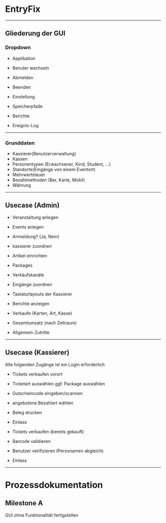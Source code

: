 # EntryFix 

___ 

## Gliederung der GUI

### Dropdown
- Applikation
 - Benuter wechseln
 - Abmelden
 - Beenden

- Einstellung
 - Speicherpfade

- Berichte
 - Ereignis-Log

___ 

### Grunddaten
- Kassierer(Benutzerverwaltung)
- Kassen
- Personentypen (Erwachsener, Kind, Student, ...)
- Standorte(Eingänge von einem Eventort)
- Mehrwertsteuer 
- Bezahlmethoden (Bar, Karte, Mobil)
- Währung

___

## Usecase (Admin)
- Veranstaltung anlegen
 - Events anlegen
  - Anmeldung? (Ja, Nein)
  - kassierer zuordnen
  - Artikel einrichten
   - Packages
  - Verkäufskanäle
  - Eingänge zuordnen 
  - Tastaturlayouts der Kassierer

- Berichte anzeigen
 - Verkaufe (Karten, Art, Kasse)
 - Gesamtumsatz (nach Zeitraum)
 - Allgemein-Zutritte
 
 ___ 

## Usecase (Kassierer)

Alle folgenden Zugänge ist ein Login erforderlich

- Tickets verkaufen vorort  
 - Ticketart auswählen ggf. Package auswählen 
 - Gutscheincode eingeben/scannen 
 - angebotene Bezahlart wählen 
 - Beleg drucken
 - Einlass 

- Tickets verkaufen (bereits gekauft)
 - Barcode validieren 
 - Benutzer verifizieren (Personamen abgleich)
 - Einlass 


___ 

# Prozessdokumentation

## Milestone A
GUI ohne Funktionalität fertigstellen
